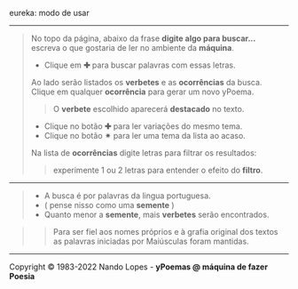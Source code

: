 eureka: modo de usar
___
> No topo da página, abaixo da frase **digite algo para buscar...**  
> escreva o que gostaria de ler no ambiente da **máquina**.  
>  
>- Clique em **✚** para buscar palavras com essas letras.
>    
> Ao lado serão listados os **verbetes** e as **ocorrências** da busca.  
> Clique em qualquer **ocorrência** para gerar um novo yPoema.  
>> O **verbete** escolhido aparecerá **destacado** no texto.  
>  
>- Clique no botão **✚** para ler variações do mesmo tema.  
>- Clique no botão **✴** para ler uma tema da lista ao acaso.  
>  
> Na lista de **ocorrências** digite letras para filtrar os resultados:  
>> experimente 1 ou 2 letras para entender o efeito do **filtro**.
  ___
> - A busca é por palavras da lingua portuguesa.  
> - ( pense nisso como uma **semente** )  
> - Quanto menor a **semente**, mais **verbetes** serão encontrados.  

>> Para ser fiel aos nomes próprios e à grafia original dos textos  
>> as palavras iniciadas por Maiúsculas foram mantidas.  
___
Copyright © 1983-2022 Nando Lopes - **yPoemas @ máquina de fazer Poesia**
